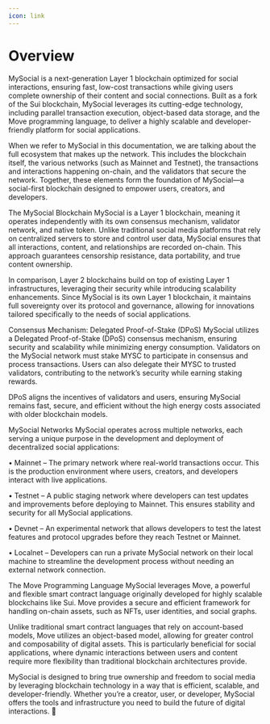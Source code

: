 ```yaml
---
icon: link
---
```


# Overview

MySocial is a next-generation Layer 1 blockchain optimized for social interactions, ensuring fast, low-cost transactions while giving users complete ownership of their content and social connections. Built as a fork of the Sui blockchain, MySocial leverages its cutting-edge technology, including parallel transaction execution, object-based data storage, and the Move programming language, to deliver a highly scalable and developer-friendly platform for social applications.

When we refer to MySocial in this documentation, we are talking about the full ecosystem that makes up the network. This includes the blockchain itself, the various networks (such as Mainnet and Testnet), the transactions and interactions happening on-chain, and the validators that secure the network. Together, these elements form the foundation of MySocial—a social-first blockchain designed to empower users, creators, and developers.

The MySocial Blockchain MySocial is a Layer 1 blockchain, meaning it operates independently with its own consensus mechanism, validator network, and native token. Unlike traditional social media platforms that rely on centralized servers to store and control user data, MySocial ensures that all interactions, content, and relationships are recorded on-chain. This approach guarantees censorship resistance, data portability, and true content ownership.

In comparison, Layer 2 blockchains build on top of existing Layer 1 infrastructures, leveraging their security while introducing scalability enhancements. Since MySocial is its own Layer 1 blockchain, it maintains full sovereignty over its protocol and governance, allowing for innovations tailored specifically to the needs of social applications.

Consensus Mechanism: Delegated Proof-of-Stake (DPoS) MySocial utilizes a Delegated Proof-of-Stake (DPoS) consensus mechanism, ensuring security and scalability while minimizing energy consumption. Validators on the MySocial network must stake MYSC to participate in consensus and process transactions. Users can also delegate their MYSC to trusted validators, contributing to the network’s security while earning staking rewards.

DPoS aligns the incentives of validators and users, ensuring MySocial remains fast, secure, and efficient without the high energy costs associated with older blockchain models.

MySocial Networks MySocial operates across multiple networks, each serving a unique purpose in the development and deployment of decentralized social applications:

• Mainnet – The primary network where real-world transactions occur. This is the production environment where users, creators, and developers interact with live applications.

• Testnet – A public staging network where developers can test updates and improvements before deploying to Mainnet. This ensures stability and security for all MySocial applications.

• Devnet – An experimental network that allows developers to test the latest features and protocol upgrades before they reach Testnet or Mainnet.

• Localnet – Developers can run a private MySocial network on their local machine to streamline the development process without needing an external network connection.

The Move Programming Language MySocial leverages Move, a powerful and flexible smart contract language originally developed for highly scalable blockchains like Sui. Move provides a secure and efficient framework for handling on-chain assets, such as NFTs, user identities, and social graphs.

Unlike traditional smart contract languages that rely on account-based models, Move utilizes an object-based model, allowing for greater control and composability of digital assets. This is particularly beneficial for social applications, where dynamic interactions between users and content require more flexibility than traditional blockchain architectures provide.

MySocial is designed to bring true ownership and freedom to social media by leveraging blockchain technology in a way that is efficient, scalable, and developer-friendly. Whether you’re a creator, user, or developer, MySocial offers the tools and infrastructure you need to build the future of digital interactions. 🚀
